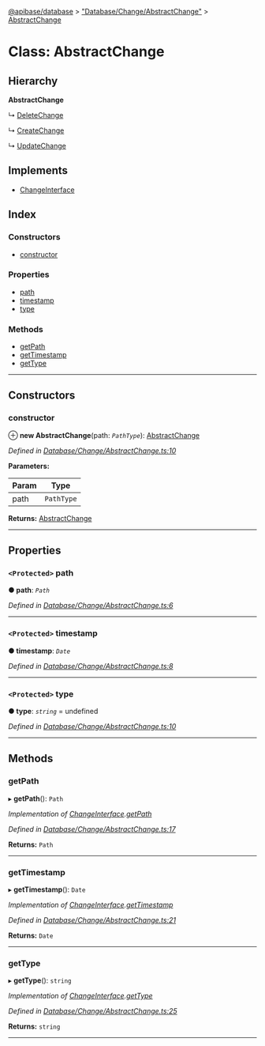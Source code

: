 [@apibase/database](../README.md) > ["Database/Change/AbstractChange"](../modules/_database_change_abstractchange_.md) > [AbstractChange](../classes/_database_change_abstractchange_.abstractchange.md)

# Class: AbstractChange

## Hierarchy

**AbstractChange**

↳  [DeleteChange](_database_change_deletechange_.deletechange.md)

↳  [CreateChange](_database_change_createchange_.createchange.md)

↳  [UpdateChange](_database_change_updatechange_.updatechange.md)

## Implements

* [ChangeInterface](../interfaces/_database_change_changeinterface_.changeinterface.md)

## Index

### Constructors

* [constructor](_database_change_abstractchange_.abstractchange.md#constructor)

### Properties

* [path](_database_change_abstractchange_.abstractchange.md#path)
* [timestamp](_database_change_abstractchange_.abstractchange.md#timestamp)
* [type](_database_change_abstractchange_.abstractchange.md#type)

### Methods

* [getPath](_database_change_abstractchange_.abstractchange.md#getpath)
* [getTimestamp](_database_change_abstractchange_.abstractchange.md#gettimestamp)
* [getType](_database_change_abstractchange_.abstractchange.md#gettype)

---

## Constructors

<a id="constructor"></a>

###  constructor

⊕ **new AbstractChange**(path: *`PathType`*): [AbstractChange](_database_change_abstractchange_.abstractchange.md)

*Defined in [Database/Change/AbstractChange.ts:10](https://github.com/chapterjason/APIBase/blob/f39c9da/packages/database/src/Database/Change/AbstractChange.ts#L10)*

**Parameters:**

| Param | Type |
| ------ | ------ |
| path | `PathType` |

**Returns:** [AbstractChange](_database_change_abstractchange_.abstractchange.md)

___

## Properties

<a id="path"></a>

### `<Protected>` path

**● path**: *`Path`*

*Defined in [Database/Change/AbstractChange.ts:6](https://github.com/chapterjason/APIBase/blob/f39c9da/packages/database/src/Database/Change/AbstractChange.ts#L6)*

___
<a id="timestamp"></a>

### `<Protected>` timestamp

**● timestamp**: *`Date`*

*Defined in [Database/Change/AbstractChange.ts:8](https://github.com/chapterjason/APIBase/blob/f39c9da/packages/database/src/Database/Change/AbstractChange.ts#L8)*

___
<a id="type"></a>

### `<Protected>` type

**● type**: *`string`* =  undefined

*Defined in [Database/Change/AbstractChange.ts:10](https://github.com/chapterjason/APIBase/blob/f39c9da/packages/database/src/Database/Change/AbstractChange.ts#L10)*

___

## Methods

<a id="getpath"></a>

###  getPath

▸ **getPath**(): `Path`

*Implementation of [ChangeInterface](../interfaces/_database_change_changeinterface_.changeinterface.md).[getPath](../interfaces/_database_change_changeinterface_.changeinterface.md#getpath)*

*Defined in [Database/Change/AbstractChange.ts:17](https://github.com/chapterjason/APIBase/blob/f39c9da/packages/database/src/Database/Change/AbstractChange.ts#L17)*

**Returns:** `Path`

___
<a id="gettimestamp"></a>

###  getTimestamp

▸ **getTimestamp**(): `Date`

*Implementation of [ChangeInterface](../interfaces/_database_change_changeinterface_.changeinterface.md).[getTimestamp](../interfaces/_database_change_changeinterface_.changeinterface.md#gettimestamp)*

*Defined in [Database/Change/AbstractChange.ts:21](https://github.com/chapterjason/APIBase/blob/f39c9da/packages/database/src/Database/Change/AbstractChange.ts#L21)*

**Returns:** `Date`

___
<a id="gettype"></a>

###  getType

▸ **getType**(): `string`

*Implementation of [ChangeInterface](../interfaces/_database_change_changeinterface_.changeinterface.md).[getType](../interfaces/_database_change_changeinterface_.changeinterface.md#gettype)*

*Defined in [Database/Change/AbstractChange.ts:25](https://github.com/chapterjason/APIBase/blob/f39c9da/packages/database/src/Database/Change/AbstractChange.ts#L25)*

**Returns:** `string`

___

